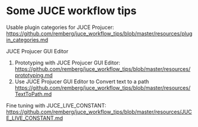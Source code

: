 # Some JUCE workflow tips

Usable plugin categories for JUCE Projucer:<br />
https://github.com/remberg/juce_workflow_tips/blob/master/resources/plugin_categories.md

JUCE Projucer GUI Editor
1. Prototyping with JUCE Projucer GUI Editor:<br />
https://github.com/remberg/juce_workflow_tips/blob/master/resources/prototyping.md<br />
2. Use JUCE Projucer GUI Editor to Convert text to a path<br />
https://github.com/remberg/juce_workflow_tips/blob/master/resources/TextToPath.md


Fine tuning with JUCE_LIVE_CONSTANT:<br />
https://github.com/remberg/juce_workflow_tips/blob/master/resources/JUCE_LIVE_CONSTANT.md

